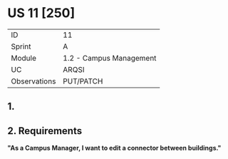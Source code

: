 # US 11 [250]

|              |                         |
| ------------ | ----------------------- |
| ID           | 11                      |
| Sprint       | A                       |
| Module       | 1.2 - Campus Management |
| UC           | ARQSI                   |
| Observations | PUT/PATCH               |

## 1.

## 2. Requirements

**"As a Campus Manager, I want to edit a connector between buildings."**
